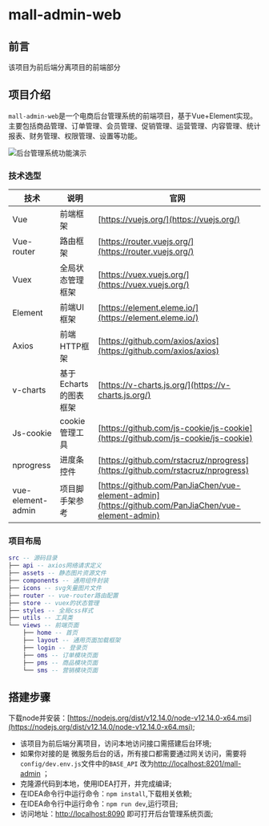 # mall-admin-web

## 前言

该项目为前后端分离项目的前端部分

## 项目介绍

`mall-admin-web`是一个电商后台管理系统的前端项目，基于Vue+Element实现。主要包括商品管理、订单管理、会员管理、促销管理、运营管理、内容管理、统计报表、财务管理、权限管理、设置等功能。

![后台管理系统功能演示](http://img.macrozheng.com/mall/project/mall_admin_show.png)

### 技术选型

| 技术                | 说明             | 官网                                                                                                 |
|-------------------|----------------|----------------------------------------------------------------------------------------------------|
| Vue               | 前端框架           | [https://vuejs.org/](https://vuejs.org/)                                                           |
| Vue-router        | 路由框架           | [https://router.vuejs.org/](https://router.vuejs.org/)                                             |
| Vuex              | 全局状态管理框架       | [https://vuex.vuejs.org/](https://vuex.vuejs.org/)                                                 |
| Element           | 前端UI框架         | [https://element.eleme.io/](https://element.eleme.io/)                                             |
| Axios             | 前端HTTP框架       | [https://github.com/axios/axios](https://github.com/axios/axios)                                   |
| v-charts          | 基于Echarts的图表框架 | [https://v-charts.js.org/](https://v-charts.js.org/)                                               |
| Js-cookie         | cookie管理工具     | [https://github.com/js-cookie/js-cookie](https://github.com/js-cookie/js-cookie)                   |
| nprogress         | 进度条控件          | [https://github.com/rstacruz/nprogress](https://github.com/rstacruz/nprogress)                     |
| vue-element-admin | 项目脚手架参考        | [https://github.com/PanJiaChen/vue-element-admin](https://github.com/PanJiaChen/vue-element-admin) |

### 项目布局

``` lua
src -- 源码目录
├── api -- axios网络请求定义
├── assets -- 静态图片资源文件
├── components -- 通用组件封装
├── icons -- svg矢量图片文件
├── router -- vue-router路由配置
├── store -- vuex的状态管理
├── styles -- 全局css样式
├── utils -- 工具类
└── views -- 前端页面
    ├── home -- 首页
    ├── layout -- 通用页面加载框架
    ├── login -- 登录页
    ├── oms -- 订单模块页面
    ├── pms -- 商品模块页面
    └── sms -- 营销模块页面
```

## 搭建步骤

下载node并安装：[https://nodejs.org/dist/v12.14.0/node-v12.14.0-x64.msi](https://nodejs.org/dist/v12.14.0/node-v12.14.0-x64.msi);

- 该项目为前后端分离项目，访问本地访问接口需搭建后台环境;
- 如果你对接的是 微服务后台的话，所有接口都需要通过网关访问，需要将`config/dev.env.js`文件中的`BASE_API`
  改为[http://localhost:8201/mall-admin](http://localhost:8201/mall-admin) ；
- 克隆源代码到本地，使用IDEA打开，并完成编译;
- 在IDEA命令行中运行命令：`npm install`,下载相关依赖;
- 在IDEA命令行中运行命令：`npm run dev`,运行项目;
- 访问地址：[http://localhost:8090](http://localhost:8090) 即可打开后台管理系统页面;

